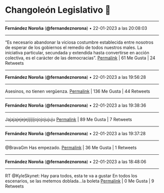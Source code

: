 # Changoleón Legislativo 🙈
*****
**Fernández Noroña** (**@fernandeznorona**) • 22-01-2023 a las 20:08:03
*****
“Es necesario abandonar la viciosa costumbre establecida entre nosotros de esperar de los gobiernos el remedio de todos nuestros males. La iniciativa particular, secundada y extendida hasta convertirse en acción colectiva, es el carácter de las democracias”.
[Permalink](https://twitter.com/fernandeznorona/status/1617373570308657152) | 61 Me Gusta | 24 Retweets
*****
**Fernández Noroña** (**@fernandeznorona**) • 22-01-2023 a las 19:56:28
*****
Asesinos, no tienen vergüenza.
[Permalink](https://twitter.com/fernandeznorona/status/1617370655862972417) | 136 Me Gusta | 44 Retweets
*****
**Fernández Noroña** (**@fernandeznorona**) • 22-01-2023 a las 19:38:36
*****
Jajajajejejejijijijojojojujuju
[Permalink](https://twitter.com/fernandeznorona/status/1617366161460719618) | 89 Me Gusta | 7 Retweets
*****
**Fernández Noroña** (**@fernandeznorona**) • 22-01-2023 a las 19:37:28
*****
@BravaGm Has empezado.
[Permalink](https://twitter.com/fernandeznorona/status/1617365875589545986) | 36 Me Gusta | 1 Retweets
*****
**Fernández Noroña** (**@fernandeznorona**) • 22-01-2023 a las 18:48:06
*****
RT @KyleSkynet: Hay para todos, esta te va a gustar
En todos los escenarios, se las metemos doblada...la boleta
[Permalink](https://twitter.com/fernandeznorona/status/1617353450601459712) | 0 Me Gusta | 9 Retweets